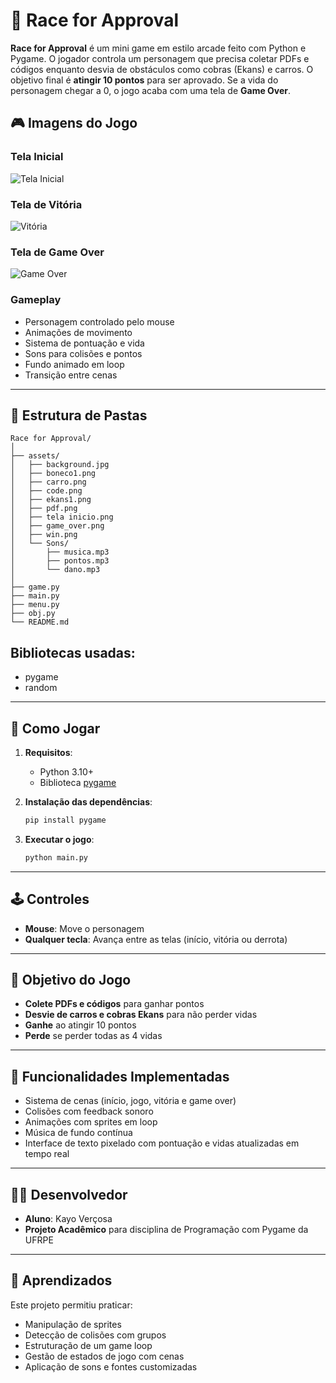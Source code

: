 
# 🏁 Race for Approval

**Race for Approval** é um mini game em estilo arcade feito com Python e Pygame. O jogador controla um personagem que precisa coletar PDFs e códigos enquanto desvia de obstáculos como cobras (Ekans) e carros. O objetivo final é **atingir 10 pontos** para ser aprovado. Se a vida do personagem chegar a 0, o jogo acaba com uma tela de **Game Over**.

## 🎮 Imagens do Jogo

### Tela Inicial
![Tela Inicial](assets/tela%20inicio.png)

### Tela de Vitória
![Vitória](assets/win.png)

### Tela de Game Over
![Game Over](assets/game_over.png)

### Gameplay
- Personagem controlado pelo mouse
- Animações de movimento
- Sistema de pontuação e vida
- Sons para colisões e pontos
- Fundo animado em loop
- Transição entre cenas

---

## 📁 Estrutura de Pastas

```
Race for Approval/
│
├── assets/
│   ├── background.jpg
│   ├── boneco1.png
│   ├── carro.png
│   ├── code.png
│   ├── ekans1.png
│   ├── pdf.png
│   ├── tela inicio.png
│   ├── game_over.png
│   ├── win.png
│   └── Sons/
│       ├── musica.mp3
│       ├── pontos.mp3
│       └── dano.mp3
│
├── game.py
├── main.py
├── menu.py
├── obj.py
└── README.md
```
## Bibliotecas usadas:
- pygame
- random
---

## 🚀 Como Jogar

1. **Requisitos**:
   - Python 3.10+
   - Biblioteca [pygame](https://www.pygame.org/)

2. **Instalação das dependências**:
   ```bash
   pip install pygame
   ```

3. **Executar o jogo**:
   ```bash
   python main.py
   ```

---

## 🕹️ Controles

- **Mouse**: Move o personagem
- **Qualquer tecla**: Avança entre as telas (início, vitória ou derrota)

---

## 🎯 Objetivo do Jogo

- **Colete PDFs e códigos** para ganhar pontos
- **Desvie de carros e cobras Ekans** para não perder vidas
- **Ganhe** ao atingir 10 pontos
- **Perde** se perder todas as 4 vidas

---

## 📌 Funcionalidades Implementadas

- Sistema de cenas (início, jogo, vitória e game over)
- Colisões com feedback sonoro
- Animações com sprites em loop
- Música de fundo contínua
- Interface de texto pixelado com pontuação e vidas atualizadas em tempo real

---

## 👨‍💻 Desenvolvedor

- **Aluno**: Kayo Verçosa
- **Projeto Acadêmico** para disciplina de Programação com Pygame da UFRPE

---

## 🧠 Aprendizados

Este projeto permitiu praticar:
- Manipulação de sprites
- Detecção de colisões com grupos
- Estruturação de um game loop
- Gestão de estados de jogo com cenas
- Aplicação de sons e fontes customizadas
